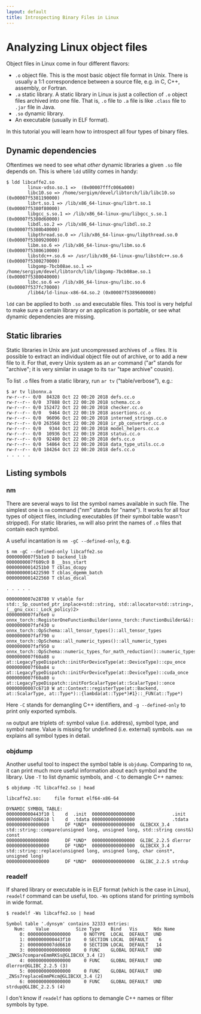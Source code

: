 ```yaml
---
layout: default
title: Introspecting Binary Files in Linux
---
```


# Analyzing Linux object files

Object files in Linux come in four different flavors:

* `.o` object file. This is the most basic object file format in Unix. There is usually a 1:1
  correspondence between a source file, e.g. in C, C++, assembly, or Fortran.
* `.a` static library. A static library in Linux is just a collection of `.o` object files archived
  into one file. That is, `.o` file to `.a` file is like `.class` file to `.jar` file in Java.
* `.so` dynamic library.
* An executable (usually in ELF format).

In this tutorial you will learn how to introspect all four types of binary files.

<!-- MORE -->

## Dynamic dependencies

Oftentimes we need to see what *other* dynamic libraries a given `.so` file depends on. This is
where `ldd` utility comes in handy:

```text
$ ldd libcaffe2.so
        linux-vdso.so.1 =>  (0x00007fffc006a000)
        libc10.so => /home/sergiym/devel/libtorch/lib/libc10.so (0x00007f5381190000)
        librt.so.1 => /lib/x86_64-linux-gnu/librt.so.1 (0x00007f5380f80000)
        libgcc_s.so.1 => /lib/x86_64-linux-gnu/libgcc_s.so.1 (0x00007f5380d60000)
        libdl.so.2 => /lib/x86_64-linux-gnu/libdl.so.2 (0x00007f5380b40000)
        libpthread.so.0 => /lib/x86_64-linux-gnu/libpthread.so.0 (0x00007f5380920000)
        libm.so.6 => /lib/x86_64-linux-gnu/libm.so.6 (0x00007f5380610000)
        libstdc++.so.6 => /usr/lib/x86_64-linux-gnu/libstdc++.so.6 (0x00007f5380270000)
        libgomp-7bcb08ae.so.1 => /home/sergiym/devel/libtorch/lib/libgomp-7bcb08ae.so.1 (0x00007f5380040000)
        libc.so.6 => /lib/x86_64-linux-gnu/libc.so.6 (0x00007f537fc70000)
        /lib64/ld-linux-x86-64.so.2 (0x00007f5389600000)
```

`ldd` can be applied to both `.so` and executable files. This tool is very helpful to make sure a
certain library or an application is portable, or see what dynamic dependencies are missing.

## Static libraries

Static libraries in Unix are just uncompressed archives of `.o` files. It is possible to extract an
individual object file out of archive, or to add a new file to it. For that, every Unix system as an
`ar` command ("ar" stands for "archive"; it is very similar in usage to its `tar` "tape archive"
cousin).

To list `.o` files from a static library, run `ar tv` ("table/verbose"), e.g.:

```text
$ ar tv libonnx.a
rw-r--r-- 0/0  84328 Oct 22 00:20 2018 defs.cc.o
rw-r--r-- 0/0  37888 Oct 22 00:20 2018 schema.cc.o
rw-r--r-- 0/0 152472 Oct 22 00:20 2018 checker.cc.o
rw-r--r-- 0/0   9464 Oct 22 00:19 2018 assertions.cc.o
rw-r--r-- 0/0  96096 Oct 22 00:20 2018 interned_strings.cc.o
rw-r--r-- 0/0 263568 Oct 22 00:20 2018 ir_pb_converter.cc.o
rw-r--r-- 0/0   9344 Oct 22 00:20 2018 model_helpers.cc.o
rw-r--r-- 0/0  10936 Oct 22 00:19 2018 status.cc.o
rw-r--r-- 0/0  92480 Oct 22 00:20 2018 defs.cc.o
rw-r--r-- 0/0  54864 Oct 22 00:20 2018 data_type_utils.cc.o
rw-r--r-- 0/0 184264 Oct 22 00:20 2018 defs.cc.o
. . . . .
```

## Listing symbols

### nm

There are several ways to list the symbol names available in such file. The simplest one is `nm`
command ("nm" stands for "name"). It works for all four types of object files, including executables
(if their symbol table wasn't stripped). For static libraries, `nm` will also print the names of
`.o` files that contain each symbol.

A useful incantation is `nm -gC --defined-only`, e.g.

```text
$ nm -gC --defined-only libcaffe2.so
0000000007f5b1e0 D backend_lib
0000000007f609c0 B __bss_start
00000000014251b0 T cblas_dcopy
0000000001422590 T cblas_dgemm_batch
0000000001422560 T cblas_dscal

. . . . .

0000000007e28780 V vtable for std::_Sp_counted_ptr_inplace<std::string, std::allocator<std::string>, (__gnu_cxx::_Lock_policy)2>
0000000007faf6e0 u onnx_torch::RegisterOneFunctionBuilder(onnx_torch::FunctionBuilder&&)::function_builder_0_status
0000000007faf430 u onnx_torch::OpSchema::all_tensor_types()::all_tensor_types
0000000007faf790 u onnx_torch::OpSchema::all_numeric_types()::all_numeric_types
0000000007faf950 u onnx_torch::OpSchema::numeric_types_for_math_reduction()::numeric_types_for_math_reduction
0000000007f60a88 u at::LegacyTypeDispatch::initForDeviceType(at::DeviceType)::cpu_once
0000000007f60a84 u at::LegacyTypeDispatch::initForDeviceType(at::DeviceType)::cuda_once
0000000007f60a80 u at::LegacyTypeDispatch::initForScalarType(at::ScalarType)::once
00000000007c6710 W at::Context::registerType(at::Backend, at::ScalarType, at::Type*)::{lambda(at::Type*)#1}::_FUN(at::Type*)
```

Here `-C` stands for demangling C++ identifiers, and `-g --defined-only` to print only exported
symbols.

`nm` output are triplets of: symbol value (i.e. address), symbol type, and symbol name. Value is
missing for undefined (i.e. external) symbols. `man nm` explains all symbol types in detail.

### objdump

Another useful tool to inspect the symbol table is `objdump`. Comparing to `nm`, it can print much
more useful information about each symbol and the library. Use `-T` to list dynamic symbols, and
`-C` to demangle C++ names:

```text
$ objdump -TC libcaffe2.so | head

libcaffe2.so:     file format elf64-x86-64

DYNAMIC SYMBOL TABLE:
0000000000443f10 l    d  .init  0000000000000000              .init
0000000007dd6610 l    d  .tdata 0000000000000000              .tdata
0000000000000000      DF *UND*  0000000000000000  GLIBCXX_3.4 std::string::compare(unsigned long, unsigned long, std::string const&) const
0000000000000000      DF *UND*  0000000000000000  GLIBC_2.2.5 dlerror
0000000000000000      DF *UND*  0000000000000000  GLIBCXX_3.4 std::string::replace(unsigned long, unsigned long, char const*, unsigned long)
0000000000000000      DF *UND*  0000000000000000  GLIBC_2.2.5 strdup
```

### readelf

If shared library or executable is in ELF format (which is the case in Linux), `readelf` command can
be useful, too. `-Ws` options stand for printing symbols in wide format.

```text
$ readelf -Ws libcaffe2.so | head

Symbol table '.dynsym' contains 32333 entries:
   Num:    Value          Size Type    Bind   Vis      Ndx Name
     0: 0000000000000000     0 NOTYPE  LOCAL  DEFAULT  UND
     1: 0000000000443f10     0 SECTION LOCAL  DEFAULT    6
     2: 0000000007dd6610     0 SECTION LOCAL  DEFAULT   14
     3: 0000000000000000     0 FUNC    GLOBAL DEFAULT  UND _ZNKSs7compareEmmRKSs@GLIBCXX_3.4 (2)
     4: 0000000000000000     0 FUNC    GLOBAL DEFAULT  UND dlerror@GLIBC_2.2.5 (3)
     5: 0000000000000000     0 FUNC    GLOBAL DEFAULT  UND _ZNSs7replaceEmmPKcm@GLIBCXX_3.4 (2)
     6: 0000000000000000     0 FUNC    GLOBAL DEFAULT  UND strdup@GLIBC_2.2.5 (4)
```

I don't know if `readelf` has options to demangle C++ names or filter symbols by type.
